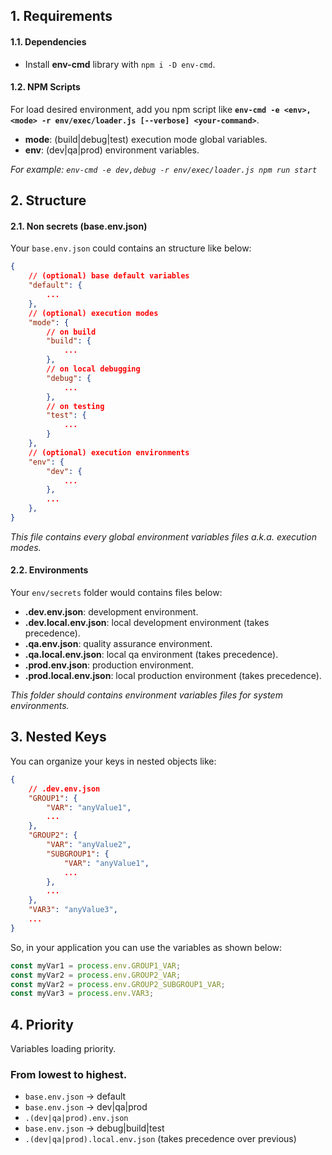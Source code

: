 ## 1. Requirements

#### 1.1. Dependencies

-   Install **env-cmd** library with `npm i -D env-cmd`.

#### 1.2. NPM Scripts

For load desired environment, add you npm script like **`env-cmd -e <env>,<mode> -r env/exec/loader.js [--verbose] <your-command>`**.

-   **mode**: (build|debug|test) execution mode global variables.
-   **env**: (dev|qa|prod) environment variables.

_For example: `env-cmd -e dev,debug -r env/exec/loader.js npm run start`_

## 2. Structure

#### 2.1. Non secrets (base.env.json)

Your `base.env.json` could contains an structure like below:

```json
{
    // (optional) base default variables
    "default": {
        ...
    },
    // (optional) execution modes
    "mode": {
        // on build
        "build": {
            ...
        },
        // on local debugging
        "debug": {
            ...
        },
        // on testing
        "test": {
            ...
        }
    },
    // (optional) execution environments
    "env": {
        "dev": {
            ...
        },
        ...
    },
}
```

_This file contains every global environment variables files a.k.a. execution modes._

#### 2.2. Environments

Your `env/secrets` folder would contains files below:

-   **.dev.env.json**: development environment.
-   **.dev.local.env.json**: local development environment (takes precedence).
-   **.qa.env.json**: quality assurance environment.
-   **.qa.local.env.json**: local qa environment (takes precedence).
-   **.prod.env.json**: production environment.
-   **.prod.local.env.json**: local production environment (takes precedence).

_This folder should contains environment variables files for system environments._

## 3. Nested Keys

You can organize your keys in nested objects like:

```json
{
    // .dev.env.json
    "GROUP1": {
        "VAR": "anyValue1",
        ...
    },
    "GROUP2": {
        "VAR": "anyValue2",
        "SUBGROUP1": {
            "VAR": "anyValue1",
            ...
        },
        ...
    },
    "VAR3": "anyValue3",
    ...
}
```

So, in your application you can use the variables as shown below:

```javascript
const myVar1 = process.env.GROUP1_VAR;
const myVar2 = process.env.GROUP2_VAR;
const myVar2 = process.env.GROUP2_SUBGROUP1_VAR;
const myVar3 = process.env.VAR3;
```

## 4. Priority

Variables loading priority.

### From lowest to highest.

-   `base.env.json` -> default
-   `base.env.json` -> dev|qa|prod
-   `.(dev|qa|prod).env.json`
-   `base.env.json` -> debug|build|test
-   `.(dev|qa|prod).local.env.json` (takes precedence over previous)
